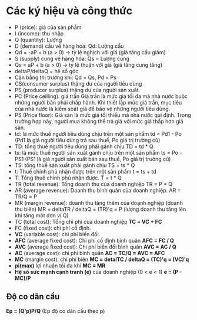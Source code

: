 # Các ký hiệu và công thức
- P (price): giá của sản phẩm
- I (income): thu nhập
- Q (quantity): Lượng
- D (demand) cầu về hàng hóa: Qd: Lượng cầu
- Qd = -aP + b (a > 0) -> tỷ lệ nghịch với giá (giá tăng cầu giảm)
- S (supply) cung về hàng hóa: Qs = Lượng cung 
- Qs = aP + b (a > 0) -> tỷ lệ thuận với giá (giá tăng cung tăng)
- deltaP/deltaQ = hệ số góc
- Cân bằng thị trường khi: Qd = Qs, Pd = Ps
- CS(consumer surplus) thặng dư của người tiêu dùng
- PS (producer surplus) thặng dư của người sản xuất.
- PC (Price ceilling): giá trần Giá trần là mức giá tối đa mà nhà nước buộc những người bán phải chấp hành. Khi thiết lập mức giá trần, mục tiêu của nhà nước là kiểm soát giá để bảo vệ những người tiêu dùng. 
- PS (Price floor): Giá sàn là mức giá tối thiểu mà nhà nước qui định. Trong trường hợp này, người mua không thể trả giá với mức giá thấp hơn giá sàn. 
- td: là mức thuế người tiêu dùng chịu trên một sản phẩm td = Pd1 - Po (Pd1 là giá người tiêu dùng trả sau thuế, Po giá trị trường cũ)
- TD: tổng thuế người tiêu dùng phải gánh chịu TD = td * Q
- ts: là mức thuế người sản xuất gánh chịu trên một sản phẩm ts = Po - PS1 (PS1 là giá người sản xuất bán sau thuế, Po giá trị trường cũ)
- TS: tổng thuế  sản xuất phải gánh chịu TS = ts * Q
- t: Thuế chính phủ nhận được trên một sản phẩm t = ts + td
- T: Tổng thuế chính phủ nhận được. T = t * Q
- TR (total revenue): Tổng doanh thu của doanh nghiệp TR = P * Q
- AR (average revenue): Doanh thu bình quân của doanh nghiệp. AR = TR/Q = P
- MR (margin revenue): doanh thu tăng thêm của doạnh nghiệp (doanh thu biên) MR = deltaTR / deltaQ = (TR)'q = P (lượng doanh thu tăng lên khi tăng một đơn vị Q)
- TC (total cost): Tổng chi phí của doanh nghiệp **TC = VC + FC**
- FC (fixed cost): chi phí cố định.
- **VC** (variable cost): chi phí biến đổi.
- **AFC** (average fixed cost): Chi phí cố  định bình quân **AFC = FC / Q**
- **AVC** (average fixed cost): Chi phí biến đổi bình quân **AVC = AC / Q**
- **AC** (average cost): chi phí bình quân **AC = TC/Q = AVC = AFC**
- **MC** (margin cost): chi phí biên **MC = detalTC / deltaQ = (TC)'q = (VC)'q**
- **pi(max)** lợi nhuận tối đa khi **MC = MR**
- **Hệ số sức mạnh cạnh tranh (e)** của doanh nghiệp (0 < e < 1) **e = (P - MC)/P**
## Độ co dãn cầu
**Ep = (Q'p)P/Q** (Ep độ co dãn cầu theo p)
